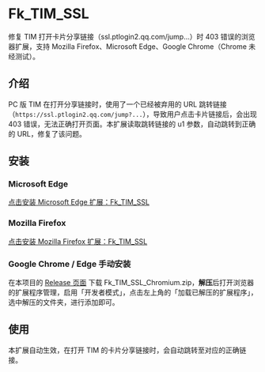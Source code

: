 # Fk_TIM_SSL

修复 TIM 打开卡片分享链接（ssl.ptlogin2.qq.com/jump...）时 403 错误的浏览器扩展，支持 Mozilla Firefox、Microsoft Edge、Google Chrome（Chrome 未经测试）。

## 介绍

PC 版 TIM 在打开分享链接时，使用了一个已经被弃用的 URL 跳转链接（```https://ssl.ptlogin2.qq.com/jump?...```），导致用户点击卡片链接后，会出现 403 错误，无法正确打开页面。本扩展读取跳转链接的 u1 参数，自动跳转到正确的 URL，修复了该问题。

## 安装

### Microsoft Edge

[点击安装 Microsoft Edge 扩展：Fk_TIM_SSL](https://microsoftedge.microsoft.com/addons/detail/Fk_TIM_SSL/miaiedlpcnohdifldlikafppbehdomoh)

### Mozilla Firefox

[点击安装 Mozilla Firefox 扩展：Fk_TIM_SSL](https://addons.mozilla.org/zh-CN/firefox/addon/fk_tim_ssl/)

### Google Chrome / Edge 手动安装

在本项目的 [Release 页面](https://github.com/Charon2050/Fk_TIM_SSL/releases/latest) 下载 Fk_TIM_SSL_Chromium.zip，**解压**后打开浏览器的扩展程序管理，启用「开发者模式」，点击左上角的「加载已解压的扩展程序」，选中解压的文件夹，进行添加即可。

## 使用

本扩展自动生效，在打开 TIM 的卡片分享链接时，会自动跳转至对应的正确链接。


